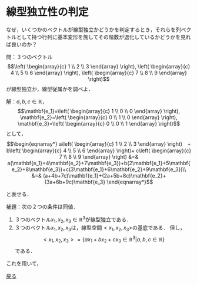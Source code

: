 # 線型独立性の判定
なぜ，いくつかのベクトルが線型独立かどうかを判定するとき，それらを列ベクトルとして持つ行列に基本変形を施してその階数が退化しているかどうかを見れば良いのか？
<br>

問：３つのベクトル$$\left( \begin{array}{c} 1 \\ 2 \\ 3 \end{array} \right), \left( \begin{array}{c} 4 \\ 5 \\ 6 \end{array} \right), \left( \begin{array}{c} 7 \\ 8 \\ 9 \end{array} \right)$$が線型独立か，線型従属かを調べよ．

解：$a,b,c\in\mathbb{R}$，$$\mathbf{e_1}=\left( \begin{array}{c} 1 \\ 0 \\ 0 \end{array} \right), \mathbf{e_2}=\left( \begin{array}{c} 0 \\ 1 \\ 0 \end{array} \right), \mathbf{e_3}=\left( \begin{array}{c} 0 \\ 0 \\ 1 \end{array} \right)$$として，
$$\begin{eqnarray*}
a\left( \begin{array}{c} 1 \\ 2 \\ 3 \end{array} \right)　+ b\left( \begin{array}{c} 4 \\ 5 \\ 6 \end{array} \right)+ c\left( \begin{array}{c} 7 \\ 8 \\ 9 \end{array} \right) &=& a(\mathbf{e_1}+4\mathbf{e_2}+7\mathbf{e_3})+b(2\mathbf{e_1}+5\mathbf{e_2}+8\mathbf{e_3})+c(3\mathbf{e_1}+6\mathbf{e_2}+9\mathbf{e_3})\\
&=& (a+4b+7c)\mathbf{e_1}+(2a+5b+8c)\mathbf{e_2}+(3a+6b+9c)\mathbf{e_3}
\end{eqnarray*}$$


と表せる．

補題：次の２つの条件は同値．
1. ３つのベクトル$x_1, x_2, x_3\in\mathbb{R}^3$が線型独立である．
2. ３つのベクトル$x_1, x_2, x_3$は，線型空間$<x_1, x_2, x_3>$の基底である．
但し，$$<x_1, x_2, x_3>=\{ ax_1+bx_2+cx_3 \in\mathbb{R}^3 | a,b,c\in\mathbb{R} \}$$である．

これを用いて，

[戻る](home)